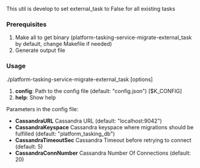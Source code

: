 This util is develop to set external_task to False for all existing tasks

### Prerequisites

1. Make all to get binary (platform-tasking-service-migrate-external_task by default, change Makefile if needed)
2. Generate output file

### Usage

./platform-tasking-service-migrate-external_task [options]
1) <b>config</b>:  Path to the config file (default: "config.json") [$K_CONFIG]
2) <b>help</b>: Show help

Parameters in the config file:
* <b>CassandraURL</b>             Cassandra URL (default: "localhost:9042")
* <b>CassandraKeyspace</b>        Cassandra keyspace where migrations should be fulfilled (default: "platform_tasking_db")
* <b>CassandraTimeoutSec</b>      Cassandra Timeout before retrying to connect (default: 5)
* <b>CassandraConnNumber</b>      Cassandra Number Of Connections (default: 20)
